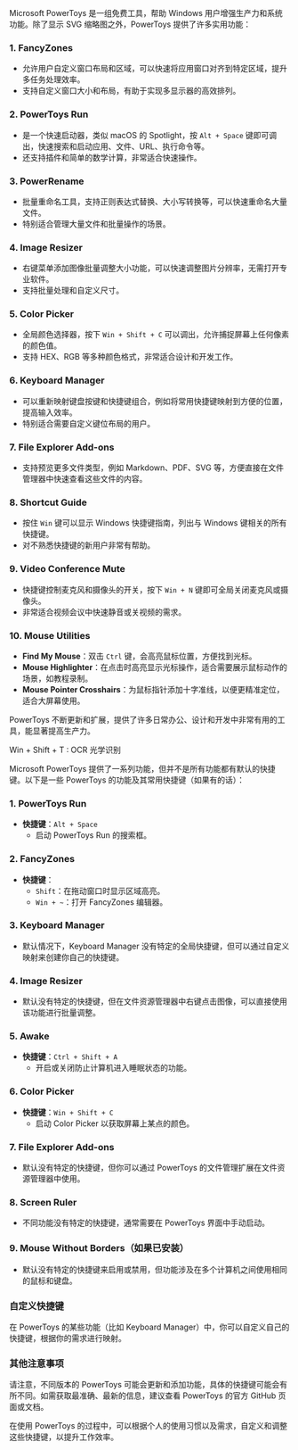 Microsoft PowerToys 是一组免费工具，帮助 Windows 用户增强生产力和系统功能。除了显示 SVG 缩略图之外，PowerToys 提供了许多实用功能：

### 1. **FancyZones**
   - 允许用户自定义窗口布局和区域，可以快速将应用窗口对齐到特定区域，提升多任务处理效率。
   - 支持自定义窗口大小和布局，有助于实现多显示器的高效排列。

### 2. **PowerToys Run**
   - 是一个快速启动器，类似 macOS 的 Spotlight，按 `Alt + Space` 键即可调出，快速搜索和启动应用、文件、URL、执行命令等。
   - 还支持插件和简单的数学计算，非常适合快速操作。

### 3. **PowerRename**
   - 批量重命名工具，支持正则表达式替换、大小写转换等，可以快速重命名大量文件。
   - 特别适合管理大量文件和批量操作的场景。

### 4. **Image Resizer**
   - 右键菜单添加图像批量调整大小功能，可以快速调整图片分辨率，无需打开专业软件。
   - 支持批量处理和自定义尺寸。

### 5. **Color Picker**
   - 全局颜色选择器，按下 `Win + Shift + C` 可以调出，允许捕捉屏幕上任何像素的颜色值。
   - 支持 HEX、RGB 等多种颜色格式，非常适合设计和开发工作。

### 6. **Keyboard Manager**
   - 可以重新映射键盘按键和快捷键组合，例如将常用快捷键映射到方便的位置，提高输入效率。
   - 特别适合需要自定义键位布局的用户。

### 7. **File Explorer Add-ons**
   - 支持预览更多文件类型，例如 Markdown、PDF、SVG 等，方便直接在文件管理器中快速查看这些文件的内容。

### 8. **Shortcut Guide**
   - 按住 `Win` 键可以显示 Windows 快捷键指南，列出与 Windows 键相关的所有快捷键。
   - 对不熟悉快捷键的新用户非常有帮助。

### 9. **Video Conference Mute**
   - 快捷键控制麦克风和摄像头的开关，按下 `Win + N` 键即可全局关闭麦克风或摄像头。
   - 非常适合视频会议中快速静音或关视频的需求。

### 10. **Mouse Utilities**
   - **Find My Mouse**：双击 `Ctrl` 键，会高亮鼠标位置，方便找到光标。
   - **Mouse Highlighter**：在点击时高亮显示光标操作，适合需要展示鼠标动作的场景，如教程录制。
   - **Mouse Pointer Crosshairs**：为鼠标指针添加十字准线，以便更精准定位，适合大屏幕使用。

PowerToys 不断更新和扩展，提供了许多日常办公、设计和开发中非常有用的工具，能显著提高生产力。

Win + Shift + T : OCR 光学识别

Microsoft PowerToys 提供了一系列功能，但并不是所有功能都有默认的快捷键。以下是一些 PowerToys 的功能及其常用快捷键（如果有的话）：

### 1. **PowerToys Run**
- **快捷键**：`Alt + Space`
  - 启动 PowerToys Run 的搜索框。

### 2. **FancyZones**
- **快捷键**：
  - `Shift`：在拖动窗口时显示区域高亮。
  - `Win + ~`：打开 FancyZones 编辑器。

### 3. **Keyboard Manager**
- 默认情况下，Keyboard Manager 没有特定的全局快捷键，但可以通过自定义映射来创建你自己的快捷键。

### 4. **Image Resizer**
- 默认没有特定的快捷键，但在文件资源管理器中右键点击图像，可以直接使用该功能进行批量调整。

### 5. **Awake**
- **快捷键**：`Ctrl + Shift + A`
  - 开启或关闭防止计算机进入睡眠状态的功能。

### 6. **Color Picker**
- **快捷键**：`Win + Shift + C`
  - 启动 Color Picker 以获取屏幕上某点的颜色。

### 7. **File Explorer Add-ons**
- 默认没有特定的快捷键，但你可以通过 PowerToys 的文件管理扩展在文件资源管理器中使用。

### 8. **Screen Ruler**
- 不同功能没有特定的快捷键，通常需要在 PowerToys 界面中手动启动。

### 9. **Mouse Without Borders**（如果已安装）
- 默认没有特定的快捷键来启用或禁用，但功能涉及在多个计算机之间使用相同的鼠标和键盘。

### 自定义快捷键
在 PowerToys 的某些功能（比如 Keyboard Manager）中，你可以自定义自己的快捷键，根据你的需求进行映射。

### 其他注意事项
请注意，不同版本的 PowerToys 可能会更新和添加功能，具体的快捷键可能会有所不同。如需获取最准确、最新的信息，建议查看 PowerToys 的官方 GitHub 页面或文档。

在使用 PowerToys 的过程中，可以根据个人的使用习惯以及需求，自定义和调整这些快捷键，以提升工作效率。
